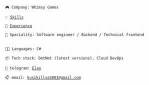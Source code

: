 <code>🎮 Company: Whimsy Games</code>

<code>💡 [Skills](SKILLS.md)</code>

<code>📓 [Experience](EXPERIENCE.md)</code>

<code>👷 Speciality: Software engineer / Backend / Technical frontend </code><br>

<code>🧑‍💻 Languages: C#</code>

<code>📦 Tech stack: DotNet (latest versions), Cloud DevOps </code>

<code>💬 telegram: [Elay](https://t.me/IKUQR)</code>

<code>📫 email: [kusikillya2001@gmail.com](mailto:kusikillya2001@gmail.com)</code>
